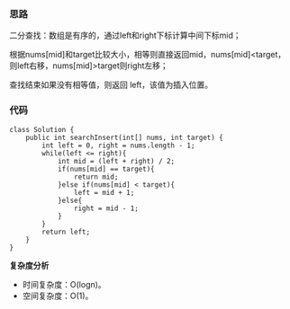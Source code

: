 ### 思路
二分查找：数组是有序的，通过left和right下标计算中间下标mid；

根据nums[mid]和target比较大小，相等则直接返回mid，nums[mid]<target，则left右移，nums[mid]>target则right左移；

查找结束如果没有相等值，则返回 left，该值为插入位置。
### 代码
```
class Solution {
    public int searchInsert(int[] nums, int target) {
        int left = 0, right = nums.length - 1;
        while(left <= right){
            int mid = (left + right) / 2;
            if(nums[mid] == target){
                return mid;
            }else if(nums[mid] < target){
                left = mid + 1;
            }else{
                right = mid - 1;
            }
        }
        return left;
    }
}
```
**复杂度分析**
- 时间复杂度：O(logn)。
- 空间复杂度：O(1)。
